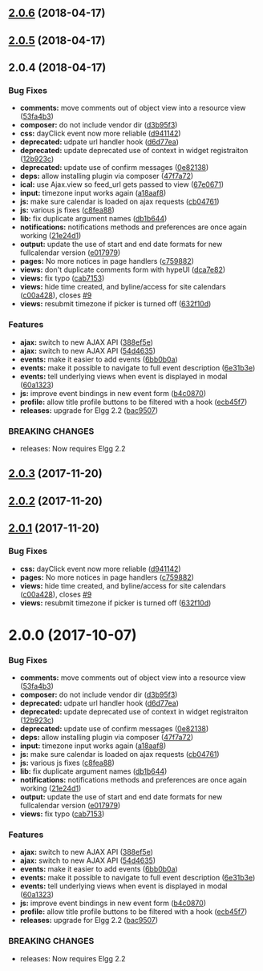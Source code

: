 <a name="2.0.6"></a>
## [2.0.6](https://github.com/arckinteractive/events_ui/compare/2.0.5...v2.0.6) (2018-04-17)




<a name="2.0.5"></a>
## [2.0.5](https://github.com/arckinteractive/events_ui/compare/2.0.4...v2.0.5) (2018-04-17)




<a name="2.0.4"></a>
## 2.0.4 (2018-04-17)


### Bug Fixes

* **comments:** move comments out of object view into a resource view ([53fa4b3](https://github.com/arckinteractive/events_ui/commit/53fa4b3))
* **composer:** do not include vendor dir ([d3b95f3](https://github.com/arckinteractive/events_ui/commit/d3b95f3))
* **css:** dayClick event now more reliable ([d941142](https://github.com/arckinteractive/events_ui/commit/d941142))
* **deprecated:** udpate url handler hook ([d6d77ea](https://github.com/arckinteractive/events_ui/commit/d6d77ea))
* **deprecated:** update deprecated use of context in widget registraiton ([12b923c](https://github.com/arckinteractive/events_ui/commit/12b923c))
* **deprecated:** update use of confirm messages ([0e82138](https://github.com/arckinteractive/events_ui/commit/0e82138))
* **deps:** allow installing plugin via composer ([47f7a72](https://github.com/arckinteractive/events_ui/commit/47f7a72))
* **ical:** use Ajax.view so feed_url gets passed to view ([67e0671](https://github.com/arckinteractive/events_ui/commit/67e0671))
* **input:** timezone input works again ([a18aaf8](https://github.com/arckinteractive/events_ui/commit/a18aaf8))
* **js:** make sure calendar is loaded on ajax requests ([cb04761](https://github.com/arckinteractive/events_ui/commit/cb04761))
* **js:** various js fixes ([c8fea88](https://github.com/arckinteractive/events_ui/commit/c8fea88))
* **lib:** fix duplicate argument names ([db1b644](https://github.com/arckinteractive/events_ui/commit/db1b644))
* **notifications:** notifications methods and preferences are once again working ([21e24d1](https://github.com/arckinteractive/events_ui/commit/21e24d1))
* **output:** update the use of start and end date formats for new fullcalendar version ([e017979](https://github.com/arckinteractive/events_ui/commit/e017979))
* **pages:** No more notices in page handlers ([c759882](https://github.com/arckinteractive/events_ui/commit/c759882))
* **views:** don't duplicate comments form with hypeUI ([dca7e82](https://github.com/arckinteractive/events_ui/commit/dca7e82))
* **views:** fix typo ([cab7153](https://github.com/arckinteractive/events_ui/commit/cab7153))
* **views:** hide time created, and byline/access for site calendars ([c00a428](https://github.com/arckinteractive/events_ui/commit/c00a428)), closes [#9](https://github.com/arckinteractive/events_ui/issues/9)
* **views:** resubmit timezone if picker is turned off ([632f10d](https://github.com/arckinteractive/events_ui/commit/632f10d))

### Features

* **ajax:** switch to new AJAX API ([388ef5e](https://github.com/arckinteractive/events_ui/commit/388ef5e))
* **ajax:** switch to new AJAX API ([54d4635](https://github.com/arckinteractive/events_ui/commit/54d4635))
* **events:** make it easier to add events ([6bb0b0a](https://github.com/arckinteractive/events_ui/commit/6bb0b0a))
* **events:** make it possible to navigate to full event description ([6e31b3e](https://github.com/arckinteractive/events_ui/commit/6e31b3e))
* **events:** tell underlying views when event is displayed in modal ([60a1323](https://github.com/arckinteractive/events_ui/commit/60a1323))
* **js:** improve event bindings in new event form ([b4c0870](https://github.com/arckinteractive/events_ui/commit/b4c0870))
* **profile:** allow title profile buttons to be filtered with a hook ([ecb45f7](https://github.com/arckinteractive/events_ui/commit/ecb45f7))
* **releases:** upgrade for Elgg 2.2 ([bac9507](https://github.com/arckinteractive/events_ui/commit/bac9507))


### BREAKING CHANGES

* releases: Now requires Elgg 2.2



<a name="2.0.3"></a>
## [2.0.3](https://github.com/arckinteractive/events_ui/compare/2.0.2...v2.0.3) (2017-11-20)




<a name="2.0.2"></a>
## [2.0.2](https://github.com/arckinteractive/events_ui/compare/2.0.1...v2.0.2) (2017-11-20)




<a name="2.0.1"></a>
## [2.0.1](https://github.com/arckinteractive/events_ui/compare/2.0.0...v2.0.1) (2017-11-20)


### Bug Fixes

* **css:** dayClick event now more reliable ([d941142](https://github.com/arckinteractive/events_ui/commit/d941142))
* **pages:** No more notices in page handlers ([c759882](https://github.com/arckinteractive/events_ui/commit/c759882))
* **views:** hide time created, and byline/access for site calendars ([c00a428](https://github.com/arckinteractive/events_ui/commit/c00a428)), closes [#9](https://github.com/arckinteractive/events_ui/issues/9)
* **views:** resubmit timezone if picker is turned off ([632f10d](https://github.com/arckinteractive/events_ui/commit/632f10d))



<a name="2.0.0"></a>
# 2.0.0 (2017-10-07)


### Bug Fixes

* **comments:** move comments out of object view into a resource view ([53fa4b3](https://github.com/arckinteractive/events_ui/commit/53fa4b3))
* **composer:** do not include vendor dir ([d3b95f3](https://github.com/arckinteractive/events_ui/commit/d3b95f3))
* **deprecated:** udpate url handler hook ([d6d77ea](https://github.com/arckinteractive/events_ui/commit/d6d77ea))
* **deprecated:** update deprecated use of context in widget registraiton ([12b923c](https://github.com/arckinteractive/events_ui/commit/12b923c))
* **deprecated:** update use of confirm messages ([0e82138](https://github.com/arckinteractive/events_ui/commit/0e82138))
* **deps:** allow installing plugin via composer ([47f7a72](https://github.com/arckinteractive/events_ui/commit/47f7a72))
* **input:** timezone input works again ([a18aaf8](https://github.com/arckinteractive/events_ui/commit/a18aaf8))
* **js:** make sure calendar is loaded on ajax requests ([cb04761](https://github.com/arckinteractive/events_ui/commit/cb04761))
* **js:** various js fixes ([c8fea88](https://github.com/arckinteractive/events_ui/commit/c8fea88))
* **lib:** fix duplicate argument names ([db1b644](https://github.com/arckinteractive/events_ui/commit/db1b644))
* **notifications:** notifications methods and preferences are once again working ([21e24d1](https://github.com/arckinteractive/events_ui/commit/21e24d1))
* **output:** update the use of start and end date formats for new fullcalendar version ([e017979](https://github.com/arckinteractive/events_ui/commit/e017979))
* **views:** fix typo ([cab7153](https://github.com/arckinteractive/events_ui/commit/cab7153))

### Features

* **ajax:** switch to new AJAX API ([388ef5e](https://github.com/arckinteractive/events_ui/commit/388ef5e))
* **ajax:** switch to new AJAX API ([54d4635](https://github.com/arckinteractive/events_ui/commit/54d4635))
* **events:** make it easier to add events ([6bb0b0a](https://github.com/arckinteractive/events_ui/commit/6bb0b0a))
* **events:** make it possible to navigate to full event description ([6e31b3e](https://github.com/arckinteractive/events_ui/commit/6e31b3e))
* **events:** tell underlying views when event is displayed in modal ([60a1323](https://github.com/arckinteractive/events_ui/commit/60a1323))
* **js:** improve event bindings in new event form ([b4c0870](https://github.com/arckinteractive/events_ui/commit/b4c0870))
* **profile:** allow title profile buttons to be filtered with a hook ([ecb45f7](https://github.com/arckinteractive/events_ui/commit/ecb45f7))
* **releases:** upgrade for Elgg 2.2 ([bac9507](https://github.com/arckinteractive/events_ui/commit/bac9507))


### BREAKING CHANGES

* releases: Now requires Elgg 2.2



